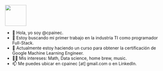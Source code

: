 <img src="https://i.ibb.co/vLJ36xM/emoji-izq.png" width="70" height="70" >

- 👋 Hola, yo soy @cpainec.
- 👀 Estoy buscando mi primer trabajo en la industria TI como programador Full-Stack.
- 🌱 Actualmente estoy haciendo un curso para obtener la certificación de Google Machine Learning Engineer.
- 🐱‍👤 Mis intereses: Math, Data science, home brew, music.
- 📫 Me puedes ubicar en cpainec [at] gmail.com o en LinkedIn.



<!---- 💞️ I’m looking to collaborate on ...--->
<!---
csxcl/csxcl is a ✨ special ✨ repository because its `README.md` (this file) appears on your GitHub profile.
You can click the Preview link to take a look at your changes.
--->
